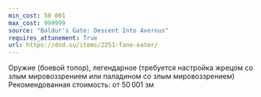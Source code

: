 ```yaml
---
min_cost: 50 001
max_cost: 999999
source: "Baldur's Gate: Descent Into Avernus"
requires_attunement: True
url: https://dnd.su/items/2251-fane-eater/
---
```


Оружие (боевой топор), легендарное (требуется настройка жрецом со злым мировоззрением или паладином со злым мировоззрением)
Рекомендованная стоимость: от 50 001 зм